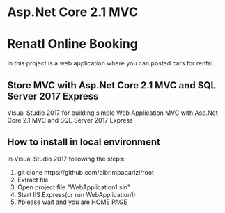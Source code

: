 # Asp.Net Core 2.1 MVC

<h1>Renatl Online Booking</h1>
In this project is a web application where you can posted cars for rental.


<h2>Store MVC with Asp.Net Core 2.1 MVC and SQL Server 2017 Express</h2>
<p>Visual Studio 2017 for building simple Web Application MVC with Asp.Net Core 2.1 MVC and SQL Server 2017 Express</p>

<h2>How to install in local environment</h2>
<p>In Visual Studio 2017 following the steps:</p>
<ol> 
  <li>git clone https://github.com/albrimpaqarizi/root</li>
  <li>Extract file</li>
  <li>Open project file "WebApplication1.sln"</li>
  <li>Start IIS Express(or run WebApplication1)</li>
  <li>#please wait and you are HOME PAGE</li>
  </ol>
